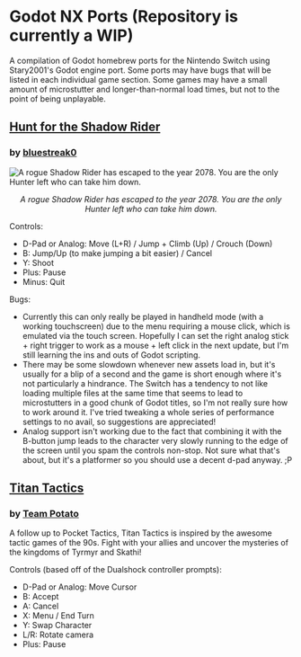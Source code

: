 # Godot NX Ports (Repository is currently a WIP)
A compilation of Godot homebrew ports for the Nintendo Switch using Stary2001's Godot engine port. Some ports may have bugs that will be listed in each individual game section. Some games may have a small amount of microstutter and longer-than-normal load times, but not to the point of being unplayable. 

## [Hunt for the Shadow Rider](https://github.com/faithvoid/GodotNXPorts/releases/tag/HuntForTheShadowRider) 
### by [bluestreak0](https://bluestreak0.itch.io/) 

![A rogue Shadow Rider has escaped to the year 2078. You are the only Hunter left who can take him down.](https://img.itch.zone/aW1hZ2UvNDkxMDQ0LzI1MzgyODEucG5n/original/65Q4iQ.png)
*<p align="center">A rogue Shadow Rider has escaped to the year 2078. You are the only Hunter left who can take him down.</p>*

Controls:
- D-Pad or Analog: Move (L+R) / Jump + Climb (Up) / Crouch (Down)
- B: Jump/Up (to make jumping a bit easier) / Cancel
- Y: Shoot
- Plus: Pause
- Minus: Quit

Bugs:
- Currently this can only really be played in handheld mode (with a working touchscreen) due to the menu requiring a mouse click, which is emulated via the touch screen. Hopefully I can set the right analog stick + right trigger to work as a mouse + left click in the next update, but I'm still learning the ins and outs of Godot scripting.
- There may be some slowdown whenever new assets load in, but it's usually for a blip of a second and the game is short enough where it's not particularly a hindrance. The Switch has a tendency to not like loading multiple files at the same time that seems to lead to microstutters in a good chunk of Godot titles, so I'm not really sure how to work around it. I've tried tweaking a whole series of performance settings to no avail, so suggestions are appreciated!
- Analog support isn't working due to the fact that combining it with the B-button jump leads to the character very slowly running to the edge of the screen until you spam the controls non-stop. Not sure what that's about, but it's a platformer so you should use a decent d-pad anyway. ;P


## [Titan Tactics](https://github.com/faithvoid/GodotNXPorts/releases/tag/TitanTactics)
### by [Team Potato](https://team-potato.itch.io/) 
A follow up to Pocket Tactics, Titan Tactics is inspired by the awesome tactic games of the 90s. Fight with your allies and uncover the mysteries of the kingdoms of Tyrmyr and Skathi!

Controls (based off of the Dualshock controller prompts):
- D-Pad or Analog: Move Cursor
- B: Accept
- A: Cancel
- X: Menu / End Turn
- Y: Swap Character
- L/R: Rotate camera
- Plus: Pause
